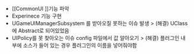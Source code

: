 - [[CommonUI ]]기능 파악 
- Experinece 기능 구현 
- UGameUIManagerSubsystem 를 받아오질 못하는 이슈 발생 > (해결) UClass에 Abstract로 되어있었음
- UIPolicy를 못 찾아오는 이슈 config 파일에서 값 알아오기 > (해결) 플러그인 내부에 소스가 들어 있는 경우 플러그인의 이름을 넣어줘야함 
